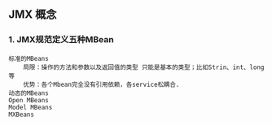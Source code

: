 ## JMX 概念
### 1. JMX规范定义五种MBean
    标准的MBeans
        局限：操作的方法和参数以及返回值的类型 只能是基本的类型；比如Strin、int、long等
        优势：各个Mbean完全没有引用依赖，各service松耦合.
    动态的MBeans
    Open MBeans
    Model MBeans
    MXBeans